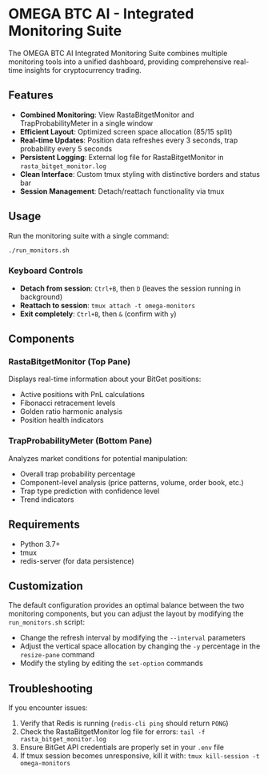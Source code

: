 # OMEGA BTC AI - Integrated Monitoring Suite

The OMEGA BTC AI Integrated Monitoring Suite combines multiple monitoring tools into a unified dashboard, providing comprehensive real-time insights for cryptocurrency trading.

## Features

- **Combined Monitoring**: View RastaBitgetMonitor and TrapProbabilityMeter in a single window
- **Efficient Layout**: Optimized screen space allocation (85/15 split)
- **Real-time Updates**: Position data refreshes every 3 seconds, trap probability every 5 seconds
- **Persistent Logging**: External log file for RastaBitgetMonitor in `rasta_bitget_monitor.log`
- **Clean Interface**: Custom tmux styling with distinctive borders and status bar
- **Session Management**: Detach/reattach functionality via tmux

## Usage

Run the monitoring suite with a single command:

```bash
./run_monitors.sh
```

### Keyboard Controls

- **Detach from session**: `Ctrl+B`, then `D` (leaves the session running in background)
- **Reattach to session**: `tmux attach -t omega-monitors`
- **Exit completely**: `Ctrl+B`, then `&` (confirm with `y`)

## Components

### RastaBitgetMonitor (Top Pane)

Displays real-time information about your BitGet positions:

- Active positions with PnL calculations
- Fibonacci retracement levels
- Golden ratio harmonic analysis
- Position health indicators

### TrapProbabilityMeter (Bottom Pane)

Analyzes market conditions for potential manipulation:

- Overall trap probability percentage
- Component-level analysis (price patterns, volume, order book, etc.)
- Trap type prediction with confidence level
- Trend indicators

## Requirements

- Python 3.7+
- tmux
- redis-server (for data persistence)

## Customization

The default configuration provides an optimal balance between the two monitoring components, but you can adjust the layout by modifying the `run_monitors.sh` script:

- Change the refresh interval by modifying the `--interval` parameters
- Adjust the vertical space allocation by changing the `-y` percentage in the `resize-pane` command
- Modify the styling by editing the `set-option` commands

## Troubleshooting

If you encounter issues:

1. Verify that Redis is running (`redis-cli ping` should return `PONG`)
2. Check the RastaBitgetMonitor log file for errors: `tail -f rasta_bitget_monitor.log`
3. Ensure BitGet API credentials are properly set in your `.env` file
4. If tmux session becomes unresponsive, kill it with: `tmux kill-session -t omega-monitors`
